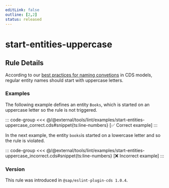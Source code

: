 ```yaml
---
editLink: false
outline: [2,2]
status: released
---
```


<script setup>
  import PlaygroundBadge from '../../../.vitepress/theme/components/PlaygroundBadge.vue'
</script>

# start-entities-uppercase

## Rule Details

According to our [best practices for naming convetions](../../../guides/domain-modeling#naming-conventions) in CDS models, regular entity names should start with uppercase letters.

### Examples

The following example defines an entity `Books`, which is started on an uppercase letter so the rule is not triggered.

::: code-group
<<< @/@external/tools/lint/examples/start-entities-uppercase_correct.cds#snippet{ts:line-numbers} [✅ Correct example]
:::
<PlaygroundBadge
  name="start-entities-uppercase"
  kind="correct"
  :rules="{'@sap/cds/start-entities-uppercase': 'warn'}"
/>

In the next example, the entity `books`is started on a lowercase letter and so the rule is violated.

::: code-group
<<< @/@external/tools/lint/examples/start-entities-uppercase_incorrect.cds#snippet{ts:line-numbers} [❌ Incorrect example]
:::
<PlaygroundBadge
  name="start-entities-uppercase"
  kind="incorrect"
  :rules="{'@sap/cds/start-entities-uppercase': 'warn'}"
/>

### Version
This rule was introduced in `@sap/eslint-plugin-cds 1.0.4`.

<!--
### Resources
[Rule source](https://github.tools.sap/cap/eslint-plugin-cds/tree/main/lib/rules/start-entities-uppercase.js)
-->